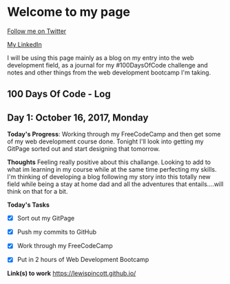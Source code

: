 # Welcome to my page                                                        
[Follow me on Twitter](https://twitter.com/DevGod1Day)


[My LinkedIn](www.linkedin.com/in/lewis-pincott)


I will be using this page mainly as a blog on my entry into the web development field, as a journal for my #100DaysOfCode challenge and notes and other things from the web development bootcamp I'm taking.

## 100 Days Of Code - Log

## Day 1: October 16, 2017, Monday

**Today's Progress**: Working through my FreeCodeCamp and then get some of my web development course done. Tonight I'll look into getting my GitPage sorted out and start designing that tomorrow.

**Thoughts** Feeling really positive about this challange. Looking to add to what im learning in my course while at the same time perfecting my skills. I'm thinking of developing a blog following my story into this totally new field while being a stay at home dad and all the adventures that entails....will think on that for a bit.

**Today's Tasks**
- [x] Sort out my GitPage
- [x] Push my commits to GitHub
- [x] Work through my FreeCodeCamp
- [x] Put in 2 hours of Web Development Bootcamp


**Link(s) to work**
https://lewispincott.github.io/

